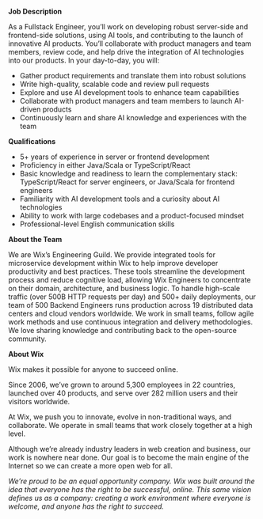 **Job Description**

As a Fullstack Engineer, you’ll work on developing robust server-side and
frontend-side solutions, using AI tools, and contributing to the launch of
innovative AI products. You’ll collaborate with product managers and team
members, review code, and help drive the integration of AI technologies into
our products. In your day-to-day, you will:

  * Gather product requirements and translate them into robust solutions 
  * Write high-quality, scalable code and review pull requests 
  * Explore and use AI development tools to enhance team capabilities 
  * Collaborate with product managers and team members to launch AI-driven products 
  * Continuously learn and share AI knowledge and experiences with the team 

**Qualifications**

  * 5+ years of experience in server or frontend development
  * Proficiency in either Java/Scala or TypeScript/React
  * Basic knowledge and readiness to learn the complementary stack: TypeScript/React for server engineers, or Java/Scala for frontend engineers
  * Familiarity with AI development tools and a curiosity about AI technologies 
  * Ability to work with large codebases and a product-focused mindset 
  * Professional-level English communication skills 

**About the Team**

We are Wix’s Engineering Guild. We provide integrated tools for microservice
development within Wix to help improve developer productivity and best
practices. These tools streamline the development process and reduce cognitive
load, allowing Wix Engineers to concentrate on their domain, architecture, and
business logic. To handle high-scale traffic (over 500B HTTP requests per day)
and 500+ daily deployments, our team of 500 Backend Engineers runs production
across 19 distributed data centers and cloud vendors worldwide. We work in
small teams, follow agile work methods and use continuous integration and
delivery methodologies. We love sharing knowledge and contributing back to the
open-source community.

**About Wix**

Wix makes it possible for anyone to succeed online.

Since 2006, we’ve grown to around 5,300 employees in 22 countries, launched
over 40 products, and serve over 282 million users and their visitors
worldwide.

At Wix, we push you to innovate, evolve in non-traditional ways, and
collaborate. We operate in small teams that work closely together at a high
level.

Although we’re already industry leaders in web creation and business, our work
is nowhere near done. Our goal is to become the main engine of the Internet so
we can create a more open web for all.

_We’re proud to be an equal opportunity company. Wix was built around the idea
that everyone has the right to be successful, online. This same vision defines
us as a company: creating a work environment where everyone is welcome, and
anyone has the right to succeed._